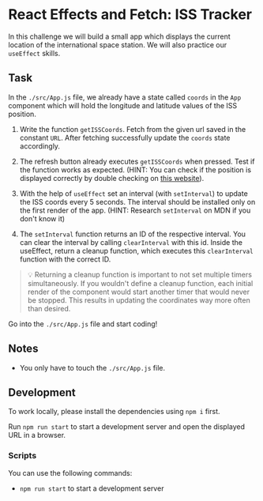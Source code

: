 # React Effects and Fetch: ISS Tracker

In this challenge we will build a small app which displays the current location of the international space station. We will also practice our `useEffect` skills.

## Task

In the `./src/App.js` file, we already have a state called `coords` in the `App` component which will hold the longitude and latitude values of the ISS position.

1. Write the function `getISSCoords`. Fetch from the given url saved in the constant `URL`. After fetching successfully update the `coords` state accordingly.

2. The refresh button already executes `getISSCoords` when pressed. Test if the function works as expected. (HINT: You can check if the position is displayed correctly by double checking on [this website](http://open-notify.org/Open-Notify-API/)).

3. With the help of `useEffect` set an interval (with `setInterval`) to update the ISS coords every 5 seconds. The interval should be installed only on the first render of the app.
   (HINT: Research `setInterval` on MDN if you don't know it)

4. The `setInterval` function returns an ID of the respective interval. You can clear the interval by calling `clearInterval` with this id. Inside the useEffect, return a cleanup function, which executes this `clearInterval` function with the correct ID.

> 💡 Returning a cleanup function is important to not set multiple timers simultaneously. If you wouldn't define a cleanup function, each initial render of the component would start another timer that would never be stopped. This results in updating the coordinates way more often than desired.

Go into the `./src/App.js` file and start coding!

## Notes

- You only have to touch the `./src/App.js` file.

## Development

To work locally, please install the dependencies using `npm i` first.

Run `npm run start` to start a development server and open the displayed URL in a browser.

### Scripts

You can use the following commands:

- `npm run start` to start a development server

